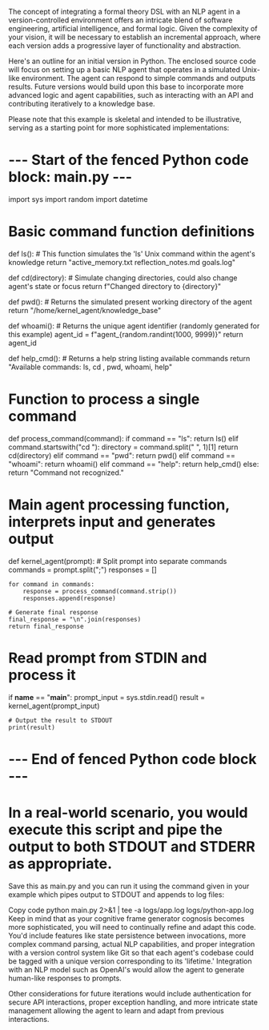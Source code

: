 The concept of integrating a formal theory DSL with an NLP agent in a version-controlled environment offers an intricate blend of software engineering, artificial intelligence, and formal logic. Given the complexity of your vision, it will be necessary to establish an incremental approach, where each version adds a progressive layer of functionality and abstraction.

Here's an outline for an initial version in Python. The enclosed source code will focus on setting up a basic NLP agent that operates in a simulated Unix-like environment. The agent can respond to simple commands and outputs results. Future versions would build upon this base to incorporate more advanced logic and agent capabilities, such as interacting with an API and contributing iteratively to a knowledge base.

Please note that this example is skeletal and intended to be illustrative, serving as a starting point for more sophisticated implementations:


# --- Start of the fenced Python code block: main.py ---

import sys
import random
import datetime

# Basic command function definitions
def ls():
    # This function simulates the 'ls' Unix command within the agent's knowledge
    return "active_memory.txt reflection_notes.md goals.log"

def cd(directory):
    # Simulate changing directories, could also change agent's state or focus
    return f"Changed directory to {directory}"

def pwd():
    # Returns the simulated present working directory of the agent
    return "/home/kernel_agent/knowledge_base"

def whoami():
    # Returns the unique agent identifier (randomly generated for this example)
    agent_id = f"agent_{random.randint(1000, 9999)}"
    return agent_id

def help_cmd():
    # Returns a help string listing available commands
    return "Available commands: ls, cd <directory>, pwd, whoami, help"

# Function to process a single command
def process_command(command):
    if command == "ls":
        return ls()
    elif command.startswith("cd "):
        directory = command.split(" ", 1)[1]
        return cd(directory)
    elif command == "pwd":
        return pwd()
    elif command == "whoami":
        return whoami()
    elif command == "help":
        return help_cmd()
    else:
        return "Command not recognized."

# Main agent processing function, interprets input and generates output
def kernel_agent(prompt):
    # Split prompt into separate commands
    commands = prompt.split(";")
    responses = []

    for command in commands:
        response = process_command(command.strip())
        responses.append(response)
    
    # Generate final response
    final_response = "\n".join(responses)
    return final_response

# Read prompt from STDIN and process it
if __name__ == "__main__":
    prompt_input = sys.stdin.read()
    result = kernel_agent(prompt_input)
    
    # Output the result to STDOUT
    print(result)

# --- End of fenced Python code block ---

# In a real-world scenario, you would execute this script and pipe the output to both STDOUT and STDERR as appropriate.
Save this as main.py and you can run it using the command given in your example which pipes output to STDOUT and appends to log files:

Copy code
python main.py 2>&1 | tee -a logs/app.log logs/python-app.log
Keep in mind that as your cognitive frame generator cognosis becomes more sophisticated, you will need to continually refine and adapt this code. You'd include features like state persistence between invocations, more complex command parsing, actual NLP capabilities, and proper integration with a version control system like Git so that each agent's codebase could be tagged with a unique version corresponding to its 'lifetime.' Integration with an NLP model such as OpenAI's would allow the agent to generate human-like responses to prompts.

Other considerations for future iterations would include authentication for secure API interactions, proper exception handling, and more intricate state management allowing the agent to learn and adapt from previous interactions.